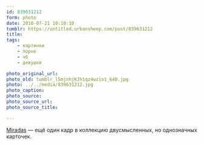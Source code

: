 ```yaml
---
id: 839631212
form: photo
date: 2010-07-21 10:10:10
tumblr: https://untitled.urbansheep.com/post/839631212
title:
tags:
    - картинки
    - порно
    - чб
    - девушки

photo_original_url:
photo_old: tumblr_l5mjnhjKJh1qz4wzio1_640.jpg
photo: ../../media/839631212.jpg
photo_caption:
photo_source:
photo_source_url:
photo_source_title:

---
```


<p><a href="http://www.flickr.com/photos/necesitotratamiento/175827876/">Miradas</a> — ещё один кадр в коллекцию двусмысленных, но однозначных карточек.</p>
